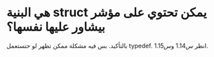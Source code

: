 هي البنية struct يمكن تحتوي على مؤشر بيشاور عليها نفسها؟
===================
بالتأكيد. بس فيه مشكلة ممكن تظهر لو حتستعمل typedef. انظر $س 1.14$ و$س 1.15$.
